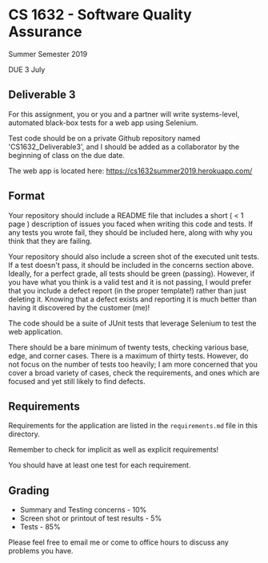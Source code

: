 # CS 1632 - Software Quality Assurance
Summer Semester 2019

DUE 3 July

## Deliverable 3

For this assignment, you or you and a partner will write systems-level, automated black-box tests for a web app using Selenium. 

Test code should be on a private Github repository named 'CS1632_Deliverable3', and I should be added as a collaborator by the beginning of class on the due date.

The web app is located here: <https://cs1632summer2019.herokuapp.com/>

## Format
Your repository should include a README file that includes a short ( < 1 page ) description of issues you faced when writing this code and tests.  If any tests you wrote fail, they should be included here, along with why you think that they are failing.

Your repository should also include a screen shot of the executed unit tests. If a test doesn't pass, it should be included in the concerns section above.  Ideally, for a perfect grade, all tests should be green (passing).  However, if you have what you think is a valid test and it is not passing, I would prefer that you include a defect report (in the proper template!) rather than just deleting it.  Knowing that a defect exists and reporting it is much better than having it discovered by the customer (me)!

The code should be a suite of JUnit tests that leverage Selenium to test the web application.

There should be a bare minimum of twenty tests, checking various base, edge, and corner cases.  There is a maximum of thirty tests.  However, do not focus on the number of tests too heavily; I am more concerned that you cover a broad variety of cases, check the requirements, and ones which are focused and yet still likely to find defects.

## Requirements

Requirements for the application are listed in the `requirements.md` file in this directory.

Remember to check for implicit as well as explicit requirements!

You should have at least one test for each requirement.

## Grading
* Summary and Testing concerns - 10% 
* Screen shot or printout of test results - 5%
* Tests - 85%

Please feel free to email me or come to office hours to discuss any problems you have. 

